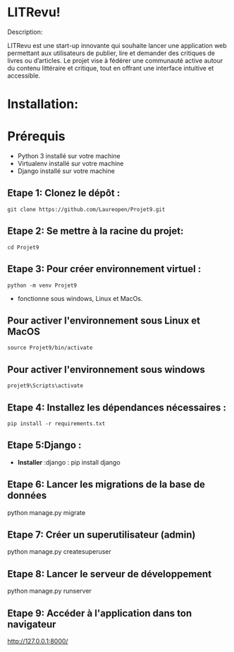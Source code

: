 # LITRevu!

Description:
	
LITRevu est une start-up innovante qui souhaite lancer une application web permettant aux utilisateurs de publier, lire et demander des critiques de livres ou d’articles. Le projet vise à fédérer une communauté active autour du contenu littéraire et critique, tout en offrant une interface intuitive et accessible.
# Installation:
# Prérequis

* Python 3 installé sur votre machine 
* Virtualenv installé sur votre machine
* Django installé sur votre machine

## Etape 1: Clonez le dépôt :

    git clone https://github.com/Laureopen/Projet9.git

## Etape 2: Se mettre à la racine du projet:

    cd Projet9

## Etape 3: Pour créer environnement virtuel :

    python -m venv Projet9

- fonctionne sous windows, Linux et MacOs.

## Pour activer l'environnement sous Linux et MacOS

    source Projet9/bin/activate

## Pour activer l'environnement sous windows

    projet9\Scripts\activate

## Etape 4: Installez les dépendances nécessaires :

    pip install -r requirements.txt

## Etape 5:Django :

- **Installer** :django : pip install django

## Etape 6: Lancer les migrations de la base de données

   python manage.py migrate

## Etape 7: Créer un superutilisateur (admin)
 
   python manage.py createsuperuser

## Etape 8: Lancer le serveur de développement

   python manage.py runserver


## Etape 9: Accéder à l'application dans ton navigateur

   http://127.0.0.1:8000/



